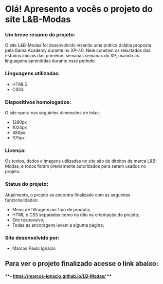 # Olá! Apresento a vocês o projeto do site L&B-Modas

### **Um breve resumo do projeto:** 
O site L&B-Modas foi desenvolvido visando uma prática didátia proposta pela Gama Academy durante no XP-40. Nele constam os resultados dos estudos iniciais das primeiras semanas semanas do XP, usando as linguagens aprendidas durante esse período. 

### **Linguagens utilizadas:**
- HTML5
- CSS3

### **Dispositivos homologados:**
O site opera nas seguintes dimensões de telas:
- 1280px 
- 1024px
- 480px
- 375px

### **Licença**:
Os textos, dados e imagens utilizadas no site são de direitos da marca L&B-Modas, e todos foram previamente autorizados para serem usados no projeto.

### **Status do projeto**:
 Atualmente, o projeto se encontra finalizado com as seguintes funcionalidades:
- Menu de filtragem por tipo de produto;
- HTML e CSS separados como na dito na orientação do projeto;
- Site responsivo;
- Todas as ancoragens levam  a alguma página;

### **Site desenvolvido por:**
- Marcos Paulo Ignacio

## **Para ver o projeto finalizado acesse o link abaixo:**

#### **- https://marcos-ignacio.github.io/LB-Modas/ **